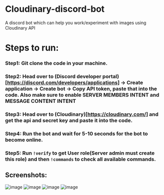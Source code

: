 # Cloudinary-discord-bot
A discord bot which can help you work/experiment with images using Cloudinary API

# Steps to run:

### Step1: Git clone the code in your machine.

### Step2: Head over to (Discord developer portal)[https://discord.com/developers/applications] -> Create application -> Create bot -> Copy API token, paste that into the code. Also make sure to enable **SERVER MEMBERS INTENT and MESSAGE CONTENT INTENT**

### Step3: Head over to (Cloudinary)[https://cloudinary.com/] and get the api and secret key and paste it into the code.

### Step4: Run the bot and wait for 5-10 seconds for the bot to become online.

### Step5: Run `!verify` to get User role(Server admin must create this role) and then `!commands` to check all available commands.


## Screenshots:
![image](https://user-images.githubusercontent.com/87560178/223121206-87f2db65-3fdc-456c-819c-47435f218bb2.png)
![image](https://user-images.githubusercontent.com/87560178/223121234-9faab9f0-70b3-46b3-aaa4-675191b78051.png)
![image](https://user-images.githubusercontent.com/87560178/223121258-c110bb14-6e85-4867-bced-e2ad29a9bbab.png)
![image](https://user-images.githubusercontent.com/87560178/223121288-cfe564be-dcb9-4afc-92cc-3493163bb393.png)
